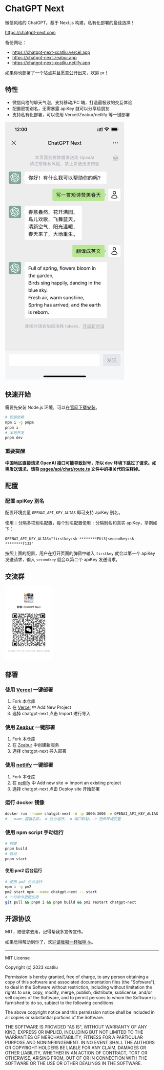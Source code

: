 # ChatGPT Next

微信风格的 ChatGPT，基于 Next.js 构建，私有化部署的最佳选择！

https://chatgpt-next.com

备份网址：

- https://chatgpt-next-xcatliu.vercel.app
- https://chatgpt-next.zeabur.app
- https://chatgpt-next-xcatliu.netlify.app

如果你也部署了一个站点并且愿意公开出来，欢迎 pr！

## 特性

- 微信风格的聊天气泡，支持移动/PC 端，打造最极致的交互体验
- 配置密钥别名，无需暴露 apiKey 就可以分享给朋友
- 支持私有化部署，可以使用 Vercel/Zeabur/netlify 等一键部署

<img src="./public/screenshot-wechat.png" width="390">

## 快速开始

需要先安装 Node.js 环境，可以在[官网下载安装](https://nodejs.org/en/)。

```bash
# 安装依赖
npm i -g pnpm
pnpm i
# 本地开发
pnpm dev
```

### 重要提醒

**中国地区直接请求 OpenAI 接口可能导致封号，所以 dev 环境下跳过了请求。如需发送请求，请将 [pages/api/chat/route.ts](https://github.com/xcatliu/chatgpt-next/blob/main/pages/api/chat/route.ts) 文件中的相关代码注释掉。**

## 配置

### 配置 apiKey 別名

配置环境变量 `OPENAI_API_KEY_ALIAS` 即可支持 apiKey 别名。

使用 `|` 分隔多项别名配置，每个别名配置使用 `:` 分隔别名和真实 apiKey，举例如下：

```
OPENAI_API_KEY_ALIAS="firstkey:sk-********FUt3|secondkey:sk-********f1J3"
```

按照上面的配置，用户在打开页面的弹窗中输入 `firstkey` 就会以第一个 apiKey 发送请求，输入 `secondkey` 就会以第二个 apiKey 发送请求。

## 交流群

<img src="./public/wechat-group.jpg" width="155">

## 部署

### 使用 [Vercel](https://vercel.com/) 一键部署

1. Fork 本仓库
2. 在 [Vercel](https://vercel.com/dashboard) 中 Add New Project
3. 选择 chatgpt-next 点击 Import 进行导入

### 使用 [Zeabur](https://github.com/zeabur) 一键部署

1. Fork 本仓库
2. 在 [Zeabur](https://dash.zeabur.com) 中创建新服务
3. 选择 chatgpt-next 导入部署

### 使用 [netlify](https://www.netlify.com/) 一键部署

1. Fork 本仓库
2. 在 [netlify](https://www.netlify.com/) 中 Add new site => Import an existing project
3. 选择 chatgpt-next 点击 Deploy site 开始部署

### 运行 docker 镜像

```bash
docker run --name chatgpt-next -d -p 3000:3000 -e OPENAI_API_KEY_ALIAS xcatliu/chatgpt-next:latest
# --name 容器名称，-d 后台运行，-p 端口映射，-e 透传环境变量
```

### 使用 npm script 手动运行

```bash
# 构建
pnpm build
# 启动
pnpm start
```

#### 使用 pm2 后台运行

```bash
# 使用 pm2 后台运行
npm i -g pm2
pm2 start npm --name chatgpt-next -- start
# 一行命令更新应用
git pull && pnpm i && pnpm build && pm2 restart chatgpt-next
```

## 开源协议

MIT，随便拿去用，记得帮我多宣传宣传。

如果觉得帮助到你了，欢迎[请我喝一杯咖啡 ☕️](https://github.com/xcatliu/buy-me-a-coffee)。

---

MIT License

Copyright (c) 2023 xcatliu

Permission is hereby granted, free of charge, to any person obtaining a copy
of this software and associated documentation files (the "Software"), to deal
in the Software without restriction, including without limitation the rights
to use, copy, modify, merge, publish, distribute, sublicense, and/or sell
copies of the Software, and to permit persons to whom the Software is
furnished to do so, subject to the following conditions:

The above copyright notice and this permission notice shall be included in all
copies or substantial portions of the Software.

THE SOFTWARE IS PROVIDED "AS IS", WITHOUT WARRANTY OF ANY KIND, EXPRESS OR
IMPLIED, INCLUDING BUT NOT LIMITED TO THE WARRANTIES OF MERCHANTABILITY,
FITNESS FOR A PARTICULAR PURPOSE AND NONINFRINGEMENT. IN NO EVENT SHALL THE
AUTHORS OR COPYRIGHT HOLDERS BE LIABLE FOR ANY CLAIM, DAMAGES OR OTHER
LIABILITY, WHETHER IN AN ACTION OF CONTRACT, TORT OR OTHERWISE, ARISING FROM,
OUT OF OR IN CONNECTION WITH THE SOFTWARE OR THE USE OR OTHER DEALINGS IN THE
SOFTWARE.
